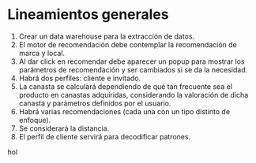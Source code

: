 
# Lineamientos generales  
1. Crear un data warehouse para la extracción de datos.  
2. El motor de recomendación debe contemplar la recomendación de marca y local.  
3. Al dar click en recomendar debe aparecer un popup para mostrar los parámetros de recomendación y ser cambiados si se da la necesidad.  
4. Habrá dos perfiles: cliente e invitado.  
5. La canasta se calculará dependiendo de qué tan frecuente sea el producto en canastas adquiridas, considerando la valoración de dicha canasta y parámetros definidos por el usuario.  
6. Habrá varias recomendaciones (cada una con un tipo distinto de enfoque).  
7. Se considerará la distancia.  
8. El perfil de cliente servirá para decodificar patrones.  


hol
